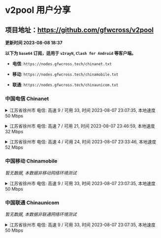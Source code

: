 # v2pool 用户分享
## 项目地址：<https://github.com/gfwcross/v2pool>
**更新时间 2023-08-08 18:37**


**以下为 `base64` 订阅，适用于 `v2rayN`, `Clash for Android` 等客户端。**

- **电信**: `https://nodes.gfwcross.tech/chinanet.txt`

- **移动**: `https://nodes.gfwcross.tech/chinamobile.txt`

- **联通**: `https://nodes.gfwcross.tech/chinaunicom.txt`


### 中国电信 Chinanet
<details><summary>江苏省徐州市 电信: 高速 9 / 可用 33, 时间 2023-08-07 23:07:35, 本地速度 50 Mbps</summary><p>可用节点订阅：https://transfer.sh/O942rXoCjN/running.txt<br>高速节点订阅：https://transfer.sh/TgoiHk9FQW/good.txt<br>低延迟节点订阅：https://transfer.sh/f9KsflASn0/low_delay.txt</p></details>
<p></p><details><summary>江苏省徐州市 电信: 高速 7 / 可用 21, 时间 2023-08-07 23:46:59, 本地速度 32 Mbps</summary><p>可用节点订阅：https://transfer.sh/insHskC0rk/running.txt<br>高速节点订阅：https://transfer.sh/9AmF1gNv0J/good.txt<br>低延迟节点订阅：https://transfer.sh/z9PdR5EMUK/low_delay.txt</p></details>
<p></p><details><summary>江苏省徐州市 电信: 高速 4 / 可用 24, 时间 2023-08-07 23:33:46, 本地速度 52 Mbps</summary><p>可用节点订阅：https://transfer.sh/WjOl8DziT2/running.txt<br>高速节点订阅：https://transfer.sh/XmW4xqKGcT/good.txt<br>低延迟节点订阅：https://transfer.sh/s01a77xiwY/low_delay.txt</p></details>
<p></p>

### 中国移动 Chinamobile
<i>暂无数据, 本数据非移动网络环境测试</i>
<details><summary>江苏省徐州市 电信: 高速 9 / 可用 33, 时间 2023-08-07 23:07:35, 本地速度 50 Mbps</summary><p>可用节点订阅：https://transfer.sh/O942rXoCjN/running.txt<br>高速节点订阅：https://transfer.sh/TgoiHk9FQW/good.txt<br>低延迟节点订阅：https://transfer.sh/f9KsflASn0/low_delay.txt</p></details>
<p></p>

### 中国联通 Chinaunicom
<i>暂无数据, 本数据非联通网络环境测试</i>
<details><summary>江苏省徐州市 电信: 高速 9 / 可用 33, 时间 2023-08-07 23:07:35, 本地速度 50 Mbps</summary><p>可用节点订阅：https://transfer.sh/O942rXoCjN/running.txt<br>高速节点订阅：https://transfer.sh/TgoiHk9FQW/good.txt<br>低延迟节点订阅：https://transfer.sh/f9KsflASn0/low_delay.txt</p></details>
<p></p>